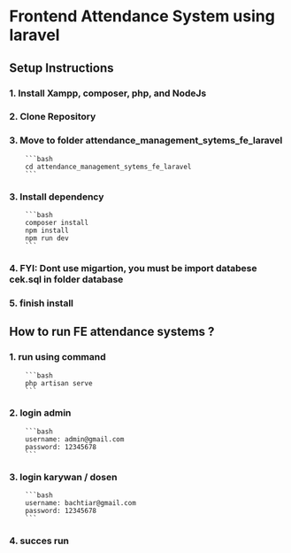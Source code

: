 # Frontend Attendance System using laravel

## Setup Instructions

### 1. Install Xampp, composer, php, and NodeJs
### 2. Clone Repository
### 3. Move to folder attendance_management_sytems_fe_laravel
        ```bash
        cd attendance_management_sytems_fe_laravel
        ```
### 3. Install dependency
        ```bash
        composer install
        npm install
        npm run dev
        ```
### 4. FYI: Dont use migartion, you must be import databese cek.sql in folder database
### 5. finish install

## How to run FE attendance systems  ?

### 1. run using command
        ```bash
        php artisan serve
        ```
### 2. login admin
        ```bash
        username: admin@gmail.com
        password: 12345678
        ```
### 3. login karywan / dosen
        ```bash
        username: bachtiar@gmail.com
        password: 12345678
        ```
### 4. succes run
